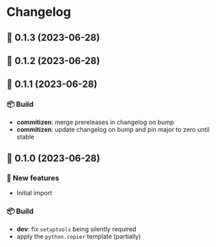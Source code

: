 # Changelog

## 🚀 0.1.3 (2023-06-28)

## 🚀 0.1.2 (2023-06-28)

## 🚀 0.1.1 (2023-06-28)

### 📦 Build

- **commitizen**: merge prereleases in changelog on bump
- **commitizen**: update changelog on bump and pin major to zero until stable

## 🚀 0.1.0 (2023-06-28)

### 💫 New features

- Initial import

### 📦 Build

- **dev**: fix `setuptools` being silently required
- apply the `python.copier` template (partially)
